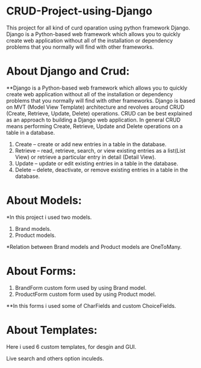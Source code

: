 # CRUD-Project-using-Django
 This project for all kind of curd oparation using python framework Django. Django is a Python-based web framework which allows you to quickly create web application without all of the installation or dependency problems that you normally will find with other frameworks.

# About Django and Crud:
**Django is a Python-based web framework which allows you to quickly create web application without all of the installation or dependency problems that you normally will find with other frameworks. Django is based on MVT (Model View Template) architecture and revolves around CRUD (Create, Retrieve, Update, Delete) operations. CRUD can be best explained as an approach to building a Django web application. In general CRUD means performing Create, Retrieve, Update and Delete operations on a table in a database. 

 1. Create – create or add new entries in a table in the database.
 2. Retrieve – read, retrieve, search, or view existing entries as a list(List View) or retrieve a particular entry in detail (Detail View).
 3. Update – update or edit existing entries in a table in the database.
 4. Delete – delete, deactivate, or remove existing entries in a table in the database.

# About Models:
*In this project i used two models.

1. Brand models.
2. Product models.

*Relation between Brand models and Product models are OneToMany.

# About Forms:
1. BrandForm custom form used by using Brand model. 
2. ProductForm custom form used by using Product model.

**In this forms i used some of CharFields and custom ChoiceFields.

# About Templates:
Here i used 6 custom templates, for desgin and GUI.

Live search and others option inculeds.
